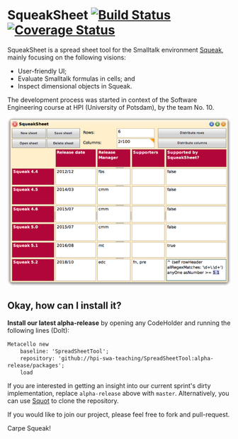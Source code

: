 # SqueakSheet [![Build Status](https://travis-ci.org/hpi-swa-teaching/SpreadSheetTool.svg?branch=master)](https://travis-ci.org/hpi-swa-teaching/SpreadSheetTool) [![Coverage Status](https://coveralls.io/repos/github/hpi-swa-teaching/SpreadSheetTool/badge.svg?branch=master)](https://coveralls.io/github/hpi-swa-teaching/SpreadSheetTool?branch=master)

SqueakSheet is a spread sheet tool for the Smalltalk environment [Squeak](https://squeak.org/), mainly focusing on the following visions:
- User-friendly UI;
- Evaluate Smalltalk formulas in cells; and
- Inspect dimensional objects in Squeak.

The development process was started in context of the Software Engineering course at HPI (University of Potsdam), by the team No. 10.

![Supported versions](/versions.png)

 ## Okay, how can I install it?
**Install our latest alpha-release** by opening any CodeHolder and running the following lines (DoIt): 
```smalltalk
Metacello new
	baseline: 'SpreadSheetTool';
	repository: 'github://hpi-swa-teaching/SpreadSheetTool:alpha-release/packages';
	load
  ```
If you are interested in getting an insight into our current sprint's dirty implementation, replace `alpha-release` above with `master`. Alternatively, you can use [Squot](https://github.com/hpi-swa/Squot) to clone the repository. 

 If you would like to join our project, please feel free to fork and pull-request.



















 Carpe Squeak!
